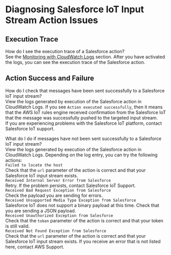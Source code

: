 # Diagnosing Salesforce IoT Input Stream Action Issues<a name="diagnosing-salesforce"></a>

## Execution Trace<a name="diagnosing-salsforce-setup"></a>

How do I see the execution trace of a Salesforce action?  
See the [Monitoring with CloudWatch Logs](cloud-watch-logs.md) section\. After you have activated the logs, you can see the execution trace of the Salesforce action\.

## Action Success and Failure<a name="diagnosing-salsforce-success"></a>

How do I check that messages have been sent successfully to a Salesforce IoT input stream?  
View the logs generated by execution of the Salesforce action in CloudWatch Logs\. If you see `Action executed successfully`, then it means that the AWS IoT rules engine received confirmation from the Salesforce IoT that the message was successfully pushed to the targeted input stream\.  
If you are experiencing problems with the Salesforce IoT platform, contact Salesforce IoT support\.

What do I do if messages have not been sent successfully to a Salesforce IoT input stream?  
View the logs generated by execution of the Salesforce action in CloudWatch Logs\. Depending on the log entry, you can try the following actions:    
`Failed to locate the host`  
Check that the `url` parameter of the action is correct and that your Salesforce IoT input stream exists\.  
`Received Internal Server Error from Salesforce`  
Retry\. If the problem persists, contact Salesforce IoT Support\.  
`Received Bad Request Exception from Salesforce`  
Check the payload you are sending for errors\.  
`Received Unsupported Media Type Exception from Salesforce`  
Salesforce IoT does not support a binary payload at this time\. Check that you are sending a JSON payload\.  
`Received Unauthorized Exception from Salesforce`  
Check that the `token` parameter of the action is correct and that your token is still valid\.  
`Received Not Found Exception from Salesforce`  
Check that the `url` parameter of the action is correct and that your Salesforce IoT input stream exists\.
If you receive an error that is not listed here, contact AWS Support\.